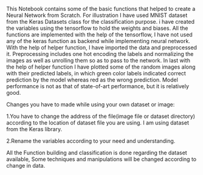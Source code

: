 This Notebook contains some of the basic functions that helped to create a Neural Network from Scratch. For illustration I have used MNIST dataset from the Keras Datasets class for the classification purpose. i have created the variables using the tensorflow to hold the weights and biases. All the functions are implemented with the help of the tensorflow, I have not used any of the keras function as backend while implementing neural network. With the help of helper function, I have imported the data and preprocessed it. Preprocessing includes one hot encoding the labels and normalizing the images as well as unrolling them so as to pass to the network. In last with the help of helper function I have plotted some of the random images along with their predicted labels, in which green color labels indicated correct prediction by the model whereas red as the wrong prediction. Model performance is not as that of state-of-art performance, but it is relatively good.

Changes you have to made while using your own dataset or image:

1.You have to change the address of the file(image file or dataset directory) according to the location of dataset file you are using. I am using dataset from the Keras library.

2.Rename the variables according to your need and understanding.

All the Function building and classification is done regarding the dataset available, Some techniques and manipulations will be changed according to change in data.

